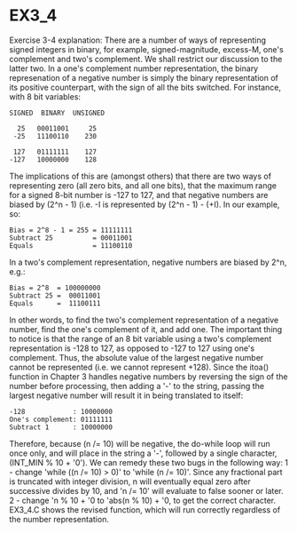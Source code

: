 # EX3_4

Exercise 3-4 explanation: There are a number of ways of representing signed integers in binary, for example, signed-magnitude, excess-M, one's complement and two's complement. We shall restrict our discussion to the latter two. In a one's complement number representation, the binary represenation of a negative number is simply the binary representation of its positive counterpart, with the sign of all the bits switched. For instance, with 8 bit variables:

    SIGNED  BINARY  UNSIGNED

      25   00011001     25
     -25   11100110    230

     127   01111111    127
    -127   10000000    128

The implications of this are (amongst others) that there are two ways of representing zero (all zero bits, and all one bits), that the maximum range for a signed 8-bit number is -127 to 127, and that negative numbers are biased by (2^n - 1) (i.e. -I is represented by (2^n - 1) - (+I). In our example, so:

    Bias = 2^8 - 1 = 255 = 11111111
    Subtract 25          = 00011001
    Equals               = 11100110

In a two's complement representation, negative numbers are biased by 2^n, e.g.:

    Bias = 2^8  = 100000000
    Subtract 25 =  00011001
    Equals      =  11100111

In other words, to find the two's complement representation of a negative number, find the one's complement of it, and add one. The important thing to notice is that the range of an 8 bit variable using a two's complement representation is -128 to 127, as opposed to -127 to 127 using one's complement. Thus, the absolute value of the largest negative number cannot be represented (i.e. we cannot represent +128). Since the itoa() function in Chapter 3 handles negative numbers by reversing the sign of the number before processing, then adding a '-' to the string, passing the largest negative number will result it in being translated to itself:

    -128            : 10000000
    One's complement: 01111111
    Subtract 1      : 10000000

Therefore, because (n /= 10) will be negative, the do-while loop will run once only, and will place in the string a '-', followed by a single character, (INT_MIN % 10 + '0'). We can remedy these two bugs in the following way: 1 - change 'while ((n /= 10) > 0)' to 'while (n /= 10)'. Since any fractional part is truncated with integer division, n will eventually equal zero after successive divides by 10, and 'n /= 10' will evaluate to false sooner or later. 2 - change 'n % 10 + '0 to 'abs(n % 10) + '0, to get the correct character. EX3_4.C shows the revised function, which will run correctly regardless of the number representation.
